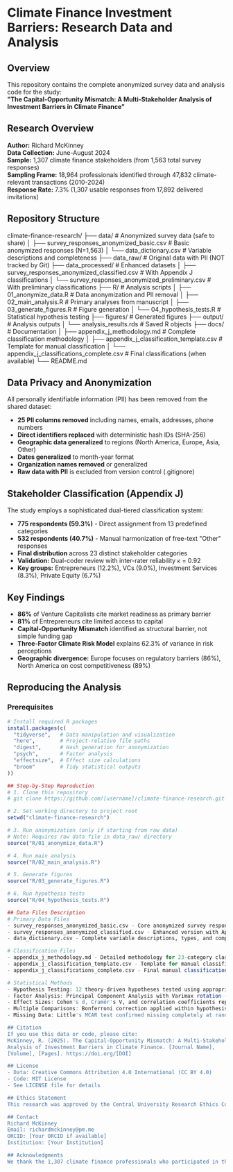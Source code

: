 # Climate Finance Investment Barriers: Research Data and Analysis

## Overview
This repository contains the complete anonymized survey data and analysis code for the study:  
**"The Capital-Opportunity Mismatch: A Multi-Stakeholder Analysis of Investment Barriers in Climate Finance"**

## Research Overview
**Author:** Richard McKinney  
**Data Collection:** June-August 2024  
**Sample:** 1,307 climate finance stakeholders (from 1,563 total survey responses)  
**Sampling Frame:** 18,964 professionals identified through 47,832 climate-relevant transactions (2010-2024)  
**Response Rate:** 7.3% (1,307 usable responses from 17,892 delivered invitations)

## Repository Structure
climate-finance-research/
├── data/                        # Anonymized survey data (safe to share)
│   ├── survey_responses_anonymized_basic.csv     # Basic anonymized responses (N=1,563)
│   └── data_dictionary.csv                       # Variable descriptions and completeness
├── data_raw/                    # Original data with PII (NOT tracked by Git)
├── data_processed/              # Enhanced datasets
│   ├── survey_responses_anonymized_classified.csv    # With Appendix J classifications
│   └── survey_responses_anonymized_preliminary.csv   # With preliminary classifications
├── R/                           # Analysis scripts
│   ├── 01_anonymize_data.R     # Data anonymization and PII removal
│   ├── 02_main_analysis.R      # Primary analyses from manuscript
│   ├── 03_generate_figures.R   # Figure generation
│   └── 04_hypothesis_tests.R   # Statistical hypothesis testing
├── figures/                     # Generated figures
├── output/                      # Analysis outputs
│   └── analysis_results.rds    # Saved R objects
├── docs/                        # Documentation
│   ├── appendix_j_methodology.md              # Complete classification methodology
│   ├── appendix_j_classification_template.csv # Template for manual classification
│   └── appendix_j_classifications_complete.csv # Final classifications (when available)
└── README.md

## Data Privacy and Anonymization

All personally identifiable information (PII) has been removed from the shared dataset:
- **25 PII columns removed** including names, emails, addresses, phone numbers
- **Direct identifiers replaced** with deterministic hash IDs (SHA-256)
- **Geographic data generalized** to regions (North America, Europe, Asia, Other)
- **Dates generalized** to month-year format
- **Organization names removed** or generalized
- **Raw data with PII** is excluded from version control (.gitignore)

## Stakeholder Classification (Appendix J)

The study employs a sophisticated dual-tiered classification system:
- **775 respondents (59.3%)** - Direct assignment from 13 predefined categories
- **532 respondents (40.7%)** - Manual harmonization of free-text "Other" responses
- **Final distribution** across 23 distinct stakeholder categories
- **Validation:** Dual-coder review with inter-rater reliability κ = 0.92
- **Key groups:** Entrepreneurs (12.2%), VCs (9.0%), Investment Services (8.3%), Private Equity (6.7%)

## Key Findings

- **86%** of Venture Capitalists cite market readiness as primary barrier
- **81%** of Entrepreneurs cite limited access to capital
- **Capital-Opportunity Mismatch** identified as structural barrier, not simple funding gap
- **Three-Factor Climate Risk Model** explains 62.3% of variance in risk perceptions
- **Geographic divergence:** Europe focuses on regulatory barriers (86%), North America on cost competitiveness (89%)

## Reproducing the Analysis

### Prerequisites
```r
# Install required R packages
install.packages(c(
  "tidyverse",   # Data manipulation and visualization
  "here",        # Project-relative file paths
  "digest",      # Hash generation for anonymization
  "psych",       # Factor analysis
  "effectsize",  # Effect size calculations
  "broom"        # Tidy statistical outputs
))

## Step-by-Step Reproduction
# 1. Clone this repository
# git clone https://github.com/[username]/climate-finance-research.git

# 2. Set working directory to project root
setwd("climate-finance-research")

# 3. Run anonymization (only if starting from raw data)
# Note: Requires raw data file in data_raw/ directory
source("R/01_anonymize_data.R")

# 4. Run main analysis
source("R/02_main_analysis.R")

# 5. Generate figures
source("R/03_generate_figures.R")

# 6. Run hypothesis tests
source("R/04_hypothesis_tests.R")

## Data Files Description
# Primary Data Files
- survey_responses_anonymized_basic.csv - Core anonymized survey responses with all PII removed
- survey_responses_anonymized_classified.csv - Enhanced version with Appendix J stakeholder classifications
- data_dictionary.csv - Complete variable descriptions, types, and completeness statistics

# Classification Files
- appendix_j_methodology.md - Detailed methodology for 23-category classification system
- appendix_j_classification_template.csv - Template for manual classification of free-text responses
- appendix_j_classifications_complete.csv - Final manual classifications (when completed)

# Statistical Methods
- Hypothesis Testing: 12 theory-driven hypotheses tested using appropriate parametric/non-parametric tests
- Factor Analysis: Principal Component Analysis with Varimax rotation (KMO = 0.847)
- Effect Sizes: Cohen's d, Cramér's V, and correlation coefficients reported
- Multiple Comparisons: Bonferroni correction applied within hypothesis families
- Missing Data: Little's MCAR test confirmed missing completely at random (p = 0.346)

## Citation
If you use this data or code, please cite:
McKinney, R. (2025). The Capital-Opportunity Mismatch: A Multi-Stakeholder 
Analysis of Investment Barriers in Climate Finance. [Journal Name], 
[Volume], [Pages]. https://doi.org/[DOI]

## License
- Data: Creative Commons Attribution 4.0 International (CC BY 4.0)
- Code: MIT License
- See LICENSE file for details

## Ethics Statement
This research was approved by the Central University Research Ethics Committee at the University of Oxford (Reference: SOGE C1A24102). All participants provided informed consent.

## Contact
Richard McKinney
Email: richardmckinney@pm.me
ORCID: [Your ORCID if available]
Institution: [Your Institution]

## Acknowledgments
We thank the 1,307 climate finance professionals who participated in this survey and the reviewers who provided valuable feedback on the manuscript.
